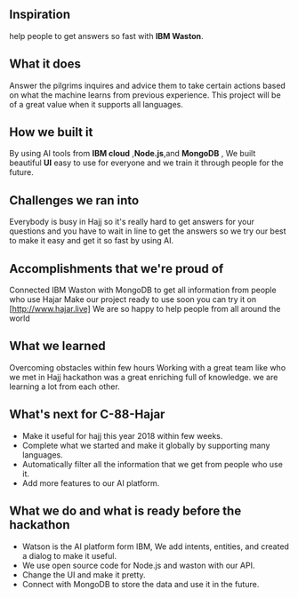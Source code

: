 ## Inspiration
help people to get answers so fast with **IBM Waston**.

## What it does
Answer the pilgrims inquires and advice them to take certain actions based on what the machine learns from previous experience. This project will be of a great value when it supports all languages.


## How we built it
By using AI tools from **IBM cloud** ,**Node.js**,and **MongoDB** , We built beautiful **UI** easy to use for everyone and we train it through people for the future. 

## Challenges we ran into
Everybody is busy in Hajj so it's really hard to get answers for your questions and you have to wait in line to get the answers so we try our best to make it easy and get it so fast by using AI. 


## Accomplishments that we're proud of
Connected IBM Waston with MongoDB to get all information from people who use Hajar
Make our project ready to use soon you can try it on [http://www.hajar.live] 
We are so happy to help people from all around the world


## What we learned
Overcoming obstacles within few hours
Working with a great team like who we met in Hajj hackathon was a great enriching full of knowledge. we are learning a lot from each other.  

## What's next for C-88-Hajar
- Make it useful for hajj this year 2018 within few weeks.
- Complete what we started and make it globally by supporting many languages.
- Automatically filter all the information that we get from people who use it.
- Add more features to our AI platform. 

## What we do and what is ready before the hackathon
- Watson is the AI platform form IBM, We add intents, entities, and created a dialog to make it useful.
- We use open source code for Node.js and waston with our API.
- Change the UI and make it pretty. 
- Connect with MongoDB to store the data and use it in the future.  
